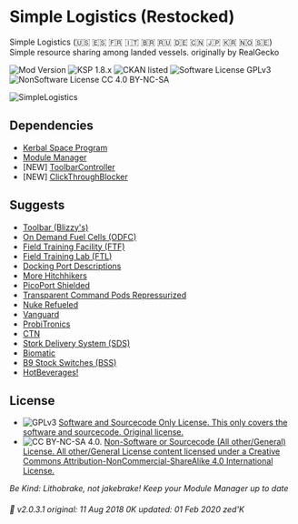 <!-- Readme.md v1.1.1.3
Simple Logistics (SLR)
created: 11 Aug 2018
updated: 01 Feb 2020 -->

<!-- Download on SpaceDock or Github or Curseforge. Also available on CKAN. -->

# Simple Logistics (Restocked)
Simple Logistics (🇺🇸 🇪🇸 🇫🇷 🇮🇹 🇧🇷 🇷🇺 🇩🇪 🇨🇳 🇯🇵 🇰🇷 🇳🇴 🇸🇪)
Simple resource sharing among landed vessels.
originally by RealGecko

![Mod Version](https://img.shields.io/github/v/release/zer0Kerbal/SimpleLogistics?include_prereleases)
![KSP 1.8.x](https://img.shields.io/badge/KSP%20version-1.8.x-66ccff.svg?style=flat-square)
![CKAN listed](https://img.shields.io/badge/CKAN-Indexed-brightgreen.svg)
![Software License GPLv3](https://img.shields.io/badge/SoftwareLicense-GPLv3-red)
![NonSoftware License CC 4.0 BY-NC-SA](https://img.shields.io/badge/NonSoftwareLicense-CC--4.0--BY--SA-lightgrey)

![SimpleLogistics](https://spacedock.info/content/RealGecko_4471/SimpleLogistics/SimpleLogistics-1479979364.054124.png)

## Dependencies
 * [Kerbal Space Program](https://kerbalspaceprogram.com)
 * [Module Manager](https://forum.kerbalspaceprogram.com/index.php?/topic/50533-*)
 * [NEW] [ToolbarController](https://forum.kerbalspaceprogram.com/index.php?/topic/169509-*)
 * [NEW] [ClickThroughBlocker](https://forum.kerbalspaceprogram.com/index.php?/topic/170747-*)

## Suggests
 * [Toolbar (Blizzy's)](https://forum.kerbalspaceprogram.com/index.php?/topic/161857-*)
 * [On Demand Fuel Cells (ODFC)](https://forum.kerbalspaceprogram.com/index.php?/topic/187625-*)
 * [Field Training Facility (FTF)](https://forum.kerbalspaceprogram.com/index.php?/topic/188841-*)
 * [Field Training Lab (FTL)](https://forum.kerbalspaceprogram.com/index.php?/topic/188841-*)
 * [Docking Port Descriptions](https://github.com/zer0Kerbal/KGEx/tree/master/GameData/KGEx/DockingPortDescriptions)
 * [More Hitchhikers](https://forum.kerbalspaceprogram.com/index.php?/topic/188246-*)
 * [PicoPort Shielded](https://github.com/zer0Kerbal/KGEx/tree/master/GameData/KGEx/MM-Patches/ShieldedPicoPort)
 * [Transparent Command Pods Repressurized](https://forum.kerbalspaceprogram.com/index.php?/topic/187495-*)
 * [Nuke Refueled](https://forum.kerbalspaceprogram.com/index.php?/topic/21466-*)
 * [Vanguard]()
 * [ProbiTronics]()
 * [CTN]()
 * [Stork Delivery System (SDS)]()
 * [Biomatic]()
 * [B9 Stock Switches (BSS)]()
 * [HotBeverages!]()

## License
- ![GPLv3](https://www.gnu.org/graphics/gplv3-or-later-sm.png) [Software and Sourcecode Only License. This only covers the software and sourcecode. Original license.](https://www.gnu.org/licenses/gpl-3.0.html)
- ![CC BY-NC-SA 4.0.](https://i.creativecommons.org/l/by-nc-sa/4.0/88x31.png) [Non-Software or Sourcecode (All other/General) License. All other/General License content licensed under a Creative Commons Attribution-NonCommercial-ShareAlike 4.0 International License.](https://creativecommons.org/licenses/by-nc-sa/4.0)

 *Be Kind: Lithobrake, not jakebrake! Keep your Module Manager up to date*

###### 📌 v2.0.3.1 original: 11 Aug 2018 0K updated: 01 Feb 2020 zed'K
